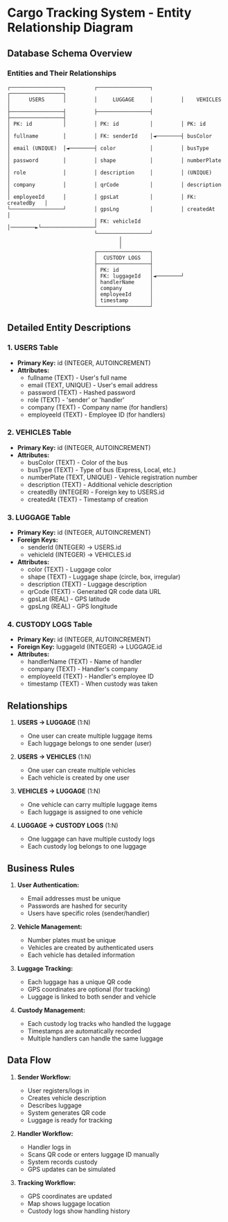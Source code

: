 # Cargo Tracking System - Entity Relationship Diagram

## Database Schema Overview

### Entities and Their Relationships

```
┌─────────────────┐         ┌─────────────────┐         ┌─────────────────┐
│      USERS      │         │     LUGGAGE     │         │    VEHICLES     │
├─────────────────┤         ├─────────────────┤         ├─────────────────┤
│ PK: id          │         │ PK: id          │         │ PK: id          │
│ fullname        │         │ FK: senderId    │◄────────┤ busColor        │
│ email (UNIQUE)  │◄────────┤ color           │         │ busType         │
│ password        │         │ shape           │         │ numberPlate     │
│ role            │         │ description     │         │ (UNIQUE)        │
│ company         │         │ qrCode          │         │ description     │
│ employeeId      │         │ gpsLat          │         │ FK: createdBy   │
└─────────────────┘         │ gpsLng          │         │ createdAt       │
                            │ FK: vehicleId   │────────►└─────────────────┘
                            └─────────────────┘
                                    │
                                    │
                            ┌─────────────────┐
                            │  CUSTODY LOGS   │
                            ├─────────────────┤
                            │ PK: id          │
                            │ FK: luggageId   │◄────────┘
                            │ handlerName     │
                            │ company         │
                            │ employeeId      │
                            │ timestamp       │
                            └─────────────────┘
```

## Detailed Entity Descriptions

### 1. USERS Table
- **Primary Key:** id (INTEGER, AUTOINCREMENT)
- **Attributes:**
  - fullname (TEXT) - User's full name
  - email (TEXT, UNIQUE) - User's email address
  - password (TEXT) - Hashed password
  - role (TEXT) - 'sender' or 'handler'
  - company (TEXT) - Company name (for handlers)
  - employeeId (TEXT) - Employee ID (for handlers)

### 2. VEHICLES Table
- **Primary Key:** id (INTEGER, AUTOINCREMENT)
- **Attributes:**
  - busColor (TEXT) - Color of the bus
  - busType (TEXT) - Type of bus (Express, Local, etc.)
  - numberPlate (TEXT, UNIQUE) - Vehicle registration number
  - description (TEXT) - Additional vehicle description
  - createdBy (INTEGER) - Foreign key to USERS.id
  - createdAt (TEXT) - Timestamp of creation

### 3. LUGGAGE Table
- **Primary Key:** id (INTEGER, AUTOINCREMENT)
- **Foreign Keys:**
  - senderId (INTEGER) → USERS.id
  - vehicleId (INTEGER) → VEHICLES.id
- **Attributes:**
  - color (TEXT) - Luggage color
  - shape (TEXT) - Luggage shape (circle, box, irregular)
  - description (TEXT) - Luggage description
  - qrCode (TEXT) - Generated QR code data URL
  - gpsLat (REAL) - GPS latitude
  - gpsLng (REAL) - GPS longitude

### 4. CUSTODY LOGS Table
- **Primary Key:** id (INTEGER, AUTOINCREMENT)
- **Foreign Key:** luggageId (INTEGER) → LUGGAGE.id
- **Attributes:**
  - handlerName (TEXT) - Name of handler
  - company (TEXT) - Handler's company
  - employeeId (TEXT) - Handler's employee ID
  - timestamp (TEXT) - When custody was taken

## Relationships

1. **USERS → LUGGAGE** (1:N)
   - One user can create multiple luggage items
   - Each luggage belongs to one sender (user)

2. **USERS → VEHICLES** (1:N)
   - One user can create multiple vehicles
   - Each vehicle is created by one user

3. **VEHICLES → LUGGAGE** (1:N)
   - One vehicle can carry multiple luggage items
   - Each luggage is assigned to one vehicle

4. **LUGGAGE → CUSTODY LOGS** (1:N)
   - One luggage can have multiple custody logs
   - Each custody log belongs to one luggage

## Business Rules

1. **User Authentication:**
   - Email addresses must be unique
   - Passwords are hashed for security
   - Users have specific roles (sender/handler)

2. **Vehicle Management:**
   - Number plates must be unique
   - Vehicles are created by authenticated users
   - Each vehicle has detailed information

3. **Luggage Tracking:**
   - Each luggage has a unique QR code
   - GPS coordinates are optional (for tracking)
   - Luggage is linked to both sender and vehicle

4. **Custody Management:**
   - Each custody log tracks who handled the luggage
   - Timestamps are automatically recorded
   - Multiple handlers can handle the same luggage

## Data Flow

1. **Sender Workflow:**
   - User registers/logs in
   - Creates vehicle description
   - Describes luggage
   - System generates QR code
   - Luggage is ready for tracking

2. **Handler Workflow:**
   - Handler logs in
   - Scans QR code or enters luggage ID manually
   - System records custody
   - GPS updates can be simulated

3. **Tracking Workflow:**
   - GPS coordinates are updated
   - Map shows luggage location
   - Custody logs show handling history 